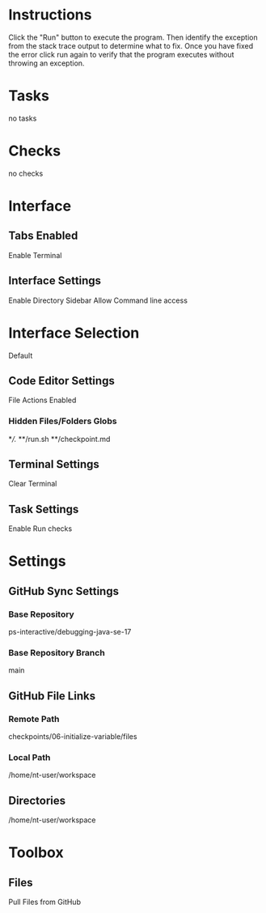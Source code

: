 # Instructions
Click the "Run" button to execute the program. Then identify the exception from the stack trace output to determine what to fix. Once you have fixed the error click run again to verify that the program executes without throwing an exception.

# Tasks
no tasks

# Checks
no checks

# Interface
## Tabs Enabled
Enable Terminal
## Interface Settings
Enable Directory Sidebar
Allow Command line access
# Interface Selection 
Default
## Code Editor Settings
File Actions Enabled
### Hidden Files/Folders Globs
**/.*
**/run.sh
**/checkpoint.md
## Terminal Settings
Clear Terminal
## Task Settings
Enable Run checks

# Settings
## GitHub Sync Settings
### Base Repository
ps-interactive/debugging-java-se-17
### Base Repository Branch
main
## GitHub File Links
### Remote Path
checkpoints/06-initialize-variable/files
### Local Path
/home/nt-user/workspace
## Directories
/home/nt-user/workspace

# Toolbox
## Files
Pull Files from GitHub
